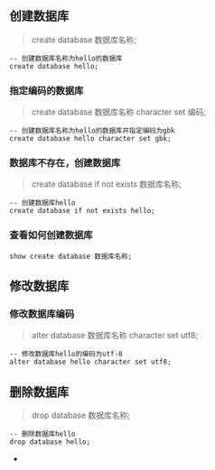 ## 创建数据库

> create database 数据库名称;

```mysql
-- 创建数据库名称为hello的数据库
create database hello;
```

### 指定编码的数据库

> create database 数据库名称 character set 编码;

```mysql
-- 创建数据库名称为hello的数据库并指定编码为gbk
create database hello character set gbk;
```

### 数据库不存在，创建数据库

> create database if not exists 数据库名称;

```mysql
-- 创建数据库hello
create database if not exists hello;
```

### 查看如何创建数据库

```mysql
show create database 数据库名称;
```

## 修改数据库

### 修改数据库编码

> alter database 数据库名称 character set utf8;

```mysql
-- 修改数据库hello的编码为utf-8
alter database hello character set utf8;
```

## 删除数据库

> drop database 数据库名称;  

```mysql
-- 删除数据库hello
drop database hello;
```

- 